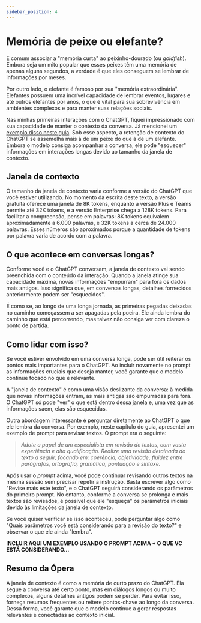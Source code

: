 ```yaml
---
sidebar_position: 4
---
```

# Memória de peixe ou elefante?
É comum associar a "memória curta" ao peixinho-dourado (ou *goldfish*). Embora seja um mito popular que esses peixes têm uma memória de apenas alguns segundos, a verdade é que eles conseguem se lembrar de informações por meses.

Por outro lado, o elefante é famoso por sua "memória extraordinária". Elefantes possuem uma incrível capacidade de lembrar eventos, lugares e até outros elefantes por anos, o que é vital para sua sobrevivência em ambientes complexos e para manter suas relações sociais.

Nas minhas primeiras interações com o ChatGPT, fiquei impressionado com sua capacidade de manter o contexto da conversa. Já mencionei um [exemplo disso neste guia](../construcao/porqueChatGPT#o-contexto-da-conversa). Sob esse aspecto, a retenção de contexto do ChatGPT se assemelha mais à de um peixe do que à de um elefante. Embora o modelo consiga acompanhar a conversa, ele pode "esquecer" informações em interações longas devido ao tamanho da janela de contexto.

## Janela de contexto
O tamanho da janela de contexto varia conforme a versão do ChatGPT que você estiver utilizando. No momento da escrita deste texto, a versão gratuita oferece uma janela de 8K tokens, enquanto a versão Plus e Teams permite até 32K tokens, e a versão Enterprise chega a 128K tokens. Para facilitar a compreensão, pense em palavras: 8K tokens equivalem aproximadamente a 6.000 palavras, e 32K tokens a cerca de 24.000 palavras. Esses números são aproximados porque a quantidade de tokens por palavra varia de acordo com a palavra.

## O que acontece em conversas longas?
Conforme você e o ChatGPT conversam, a janela de contexto vai sendo preenchida com o conteúdo da interação. Quando a janela atinge sua capacidade máxima, novas informações "empurram" para fora os dados mais antigos. Isso significa que, em conversas longas, detalhes fornecidos anteriormente podem ser "esquecidos".

É como se, ao longo de uma longa jornada, as primeiras pegadas deixadas no caminho começassem a ser apagadas pela poeira. Ele ainda lembra do caminho que está percorrendo, mas talvez não consiga ver com clareza o ponto de partida.

## Como lidar com isso?
Se você estiver envolvido em uma conversa longa, pode ser útil reiterar os pontos mais importantes para o ChatGPT. Ao incluir novamente no prompt as informações cruciais que deseja manter, você garante que o modelo continue focado no que é relevante.

A "janela de contexto" é como uma visão deslizante da conversa: à medida que novas informações entram, as mais antigas são empurradas para fora. O ChatGPT só pode "ver" o que está dentro dessa janela e, uma vez que as informações saem, elas são esquecidas.

Outra abordagem interessante é perguntar diretamente ao ChatGPT o que ele lembra da conversa. Por exemplo, neste capítulo do guia, apresentei um exemplo de prompt para revisar textos. O prompt era o seguinte:
>*Adote o papel de um especialista em revisão de textos, com vasta experiência e alta qualificação. Realize uma revisão detalhada do texto a seguir, focando em: coerência, objetividade, fluidez entre parágrafos, ortografia, gramática, pontuação e sintaxe.*

Após usar o *prompt* acima, você pode continuar revisando outros textos na mesma sessão sem precisar repetir a instrução. Basta escrever algo como "Revise mais este texto", e o ChatGPT seguirá considerando os parâmetros do primeiro prompt. No entanto, conforme a conversa se prolonga e mais textos são revisados, é possível que ele "esqueça" os parâmetros iniciais devido às limitações da janela de contexto.

Se você quiser verificar se isso aconteceu, pode perguntar algo como "Quais parâmetros você está considerando para a revisão do texto?" e observar o que ele ainda "lembra".

**INCLUIR AQUI UM EXEMPLO USANDO O PROMPT ACIMA + O QUE VC ESTÁ CONSIDERANDO...**

## Resumo da Ópera
A janela de contexto é como a memória de curto prazo do ChatGPT. Ela segue a conversa até certo ponto, mas em diálogos longos ou muito complexos, alguns detalhes antigos podem se perder. Para evitar isso, forneça resumos frequentes ou reitere pontos-chave ao longo da conversa. Dessa forma, você garante que o modelo continue a gerar respostas relevantes e conectadas ao contexto inicial.